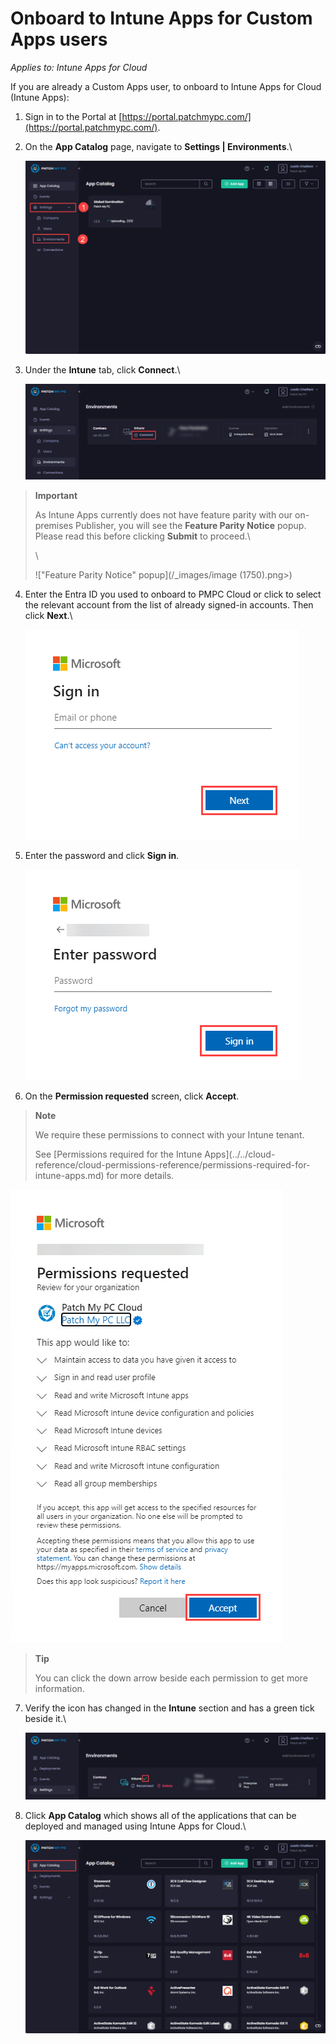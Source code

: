 # Onboard to Intune Apps for Custom Apps users

_Applies to: Intune Apps for Cloud_

If you are already a Custom Apps user, to onboard to Intune Apps for Cloud (Intune Apps):

1. Sign in to the Portal at [https://portal.patchmypc.com/](https://portal.patchmypc.com/).
2.  On the <strong>App Catalog</strong> page, navigate to <strong>Settings | Environments</strong>.\


    ![Navigating to “Settings | Environments”](/_images/image-(1748).png "Navigating to “Settings | Environments”")


3.  Under the <strong>Intune</strong> tab, click <strong>Connect</strong>.\


    ![Clicking “Connect” under the “Intune” tab](/_images/image-(1749).png "Clicking “Connect” under the “Intune” tab")

<blockquote class="wp-block-quote">
<p><strong>Important</strong></p>
<p>As Intune Apps currently does not have feature parity with our on-premises Publisher, you will see the <strong>Feature Parity Notice</strong> popup. Please read this before clicking <strong>Submit</strong> to proceed.\</p>
<p>\</p>
<p>!["Feature Parity Notice" popup](/_images/image (1750).png>)</p>
</blockquote>

4.  Enter the Entra ID you used to onboard to PMPC Cloud or click to select the relevant account from the list of already signed-in accounts. Then click <strong>Next</strong>.\


    ![Microsoft “Sign in” screen](/_images/image-(1472).png "Microsoft “Sign in” screen")


5.  Enter the password and click <strong>Sign in</strong>.



    ![Microsoft “Enter password” screen](/_images/image-(1473).png "Microsoft “Enter password” screen")


6. On the <strong>Permission requested</strong> screen, click <strong>Accept</strong>.

<blockquote class="wp-block-quote">
<p><strong>Note</strong></p>
<p>We require these permissions to connect with your Intune tenant.</p>
<p>See [Permissions required for the Intune Apps](../../cloud-reference/cloud-permissions-reference/permissions-required-for-intune-apps.md) for more details.</p>
</blockquote>

![“Permission requested” screen](/_images/image-(1474).png "“Permission requested” screen")

<blockquote class="wp-block-quote">
<p><strong>Tip</strong></p>
<p>You can click the down arrow beside each permission to get more information.</p>
</blockquote>

7.  Verify the icon has changed in the <strong>Intune</strong> section and has a green tick beside it.\


    ![Verifying there is a green tick beside “Intune”](/_images/image-(1751).png "Verifying there is a green tick beside “Intune”")


8.  Click <strong>App Catalog</strong> which shows all of the applications that can be deployed and managed using Intune Apps for Cloud.\


    ![“App Catalog” showing the available apps](/_images/image-(1752).png "“App Catalog” showing the available apps")